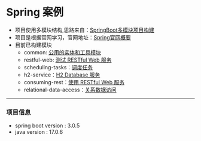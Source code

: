 # Spring 案例

* 项目使用多模块结构,思路来自：[SpringBoot多模块项目构建](https://cloud.tencent.com/developer/article/2141489)
* 项目是根据官网学习，官网地址：[Spring官网概要](https://spring.io/guides)
* 目前已构建模块
  * common: [公用的实体和工具模块](./common/HELP.md)
  * restful-web: [测试 RESTful Web 服务](./restful-web/HELP.md)
  * scheduling-tasks：[调度任务](./scheduling-tasks/HELP.md)
  * h2-service：[H2 Database 服务](./h2-service/HELP.md)
  * consuming-rest：[使用 RESTful Web 服务](./consuming-rest/HELP.md)
  * relational-data-access：[关系数据访问](./relational-data-access/HELP.md)
---
### 项目信息
* spring boot version : 3.0.5
* java version : 17.0.6